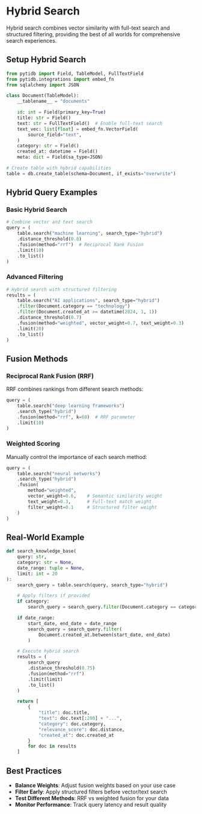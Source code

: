 # Hybrid Search

Hybrid search combines vector similarity with full-text search and structured filtering, providing the best of all worlds for comprehensive search experiences.

## Setup Hybrid Search

```python
from pytidb import Field, TableModel, FullTextField
from pytidb.integrations import embed_fn
from sqlalchemy import JSON

class Document(TableModel):
    __tablename__ = "documents"

    id: int = Field(primary_key=True)
    title: str = Field()
    text: str = FullTextField()  # Enable full-text search
    text_vec: list[float] = embed_fn.VectorField(
        source_field="text",
    )
    category: str = Field()
    created_at: datetime = Field()
    meta: dict = Field(sa_type=JSON)

# Create table with hybrid capabilities
table = db.create_table(schema=Document, if_exists="overwrite")
```

## Hybrid Query Examples

### Basic Hybrid Search

```python
# Combine vector and text search
query = (
    table.search("machine learning", search_type="hybrid")
    .distance_threshold(0.8)
    .fusion(method="rrf")  # Reciprocal Rank Fusion
    .limit(10)
    .to_list()
)
```

### Advanced Filtering

```python
# Hybrid search with structured filtering
results = (
    table.search("AI applications", search_type="hybrid")
    .filter(Document.category == "technology")
    .filter(Document.created_at >= datetime(2024, 1, 1))
    .distance_threshold(0.7)
    .fusion(method="weighted", vector_weight=0.7, text_weight=0.3)
    .limit(20)
    .to_list()
)
```

## Fusion Methods

### Reciprocal Rank Fusion (RRF)

RRF combines rankings from different search methods:

```python
query = (
    table.search("deep learning frameworks")
    .search_type("hybrid")
    .fusion(method="rrf", k=60)  # RRF parameter
    .limit(10)
)
```

### Weighted Scoring

Manually control the importance of each search method:

```python
query = (
    table.search("neural networks")
    .search_type("hybrid")
    .fusion(
        method="weighted",
        vector_weight=0.6,    # Semantic similarity weight
        text_weight=0.3,      # Full-text match weight
        filter_weight=0.1     # Structured filter weight
    )
)
```

## Real-World Example

```python
def search_knowledge_base(
    query: str,
    category: str = None,
    date_range: tuple = None,
    limit: int = 20
):
    search_query = table.search(query, search_type="hybrid")

    # Apply filters if provided
    if category:
        search_query = search_query.filter(Document.category == category)

    if date_range:
        start_date, end_date = date_range
        search_query = search_query.filter(
            Document.created_at.between(start_date, end_date)
        )

    # Execute hybrid search
    results = (
        search_query
        .distance_threshold(0.75)
        .fusion(method="rrf")
        .limit(limit)
        .to_list()
    )

    return [
        {
            "title": doc.title,
            "text": doc.text[:200] + "...",
            "category": doc.category,
            "relevance_score": doc.distance,
            "created_at": doc.created_at
        }
        for doc in results
    ]
```

## Best Practices

- **Balance Weights**: Adjust fusion weights based on your use case
- **Filter Early**: Apply structured filters before vector/text search
- **Test Different Methods**: RRF vs weighted fusion for your data
- **Monitor Performance**: Track query latency and result quality